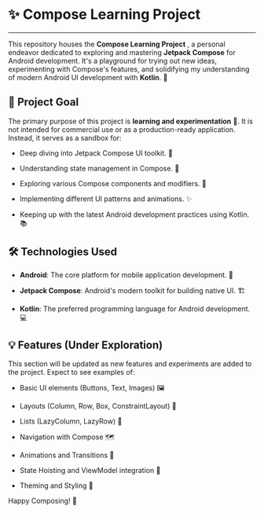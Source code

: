 # ✨ Compose Learning Project

---

This repository houses the **Compose Learning Project** , a personal endeavor dedicated to exploring and mastering **Jetpack Compose** for Android development. 
It's a playground for trying out new ideas, experimenting with Compose's features, and solidifying my understanding of modern Android UI development with **Kotlin**. 📱

## 🎯 Project Goal

The primary purpose of this project is **learning and experimentation** 🧪. It is not intended for commercial use or as a production-ready application. Instead, it serves as a sandbox for:

* Deep diving into Jetpack Compose UI toolkit. 🌊

* Understanding state management in Compose. 🔄

* Exploring various Compose components and modifiers. 🎨

* Implementing different UI patterns and animations. ✨

* Keeping up with the latest Android development practices using Kotlin. 📚

## 🛠️ Technologies Used

* **Android**: The core platform for mobile application development. 🤖

* **Jetpack Compose**: Android's modern toolkit for building native UI. 🏗️

* **Kotlin**: The preferred programming language for Android development. 💻

## 💡 Features (Under Exploration)

This section will be updated as new features and experiments are added to the project. Expect to see examples of:

* Basic UI elements (Buttons, Text, Images) 🖼️

* Layouts (Column, Row, Box, ConstraintLayout) 📏

* Lists (LazyColumn, LazyRow) 📜

* Navigation with Compose 🗺️

* Animations and Transitions 💫

* State Hoisting and ViewModel integration 🔗

* Theming and Styling 💅

Happy Composing! 🎉
